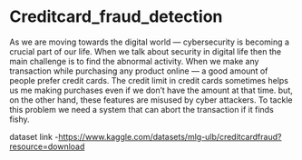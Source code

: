 # Creditcard_fraud_detection
As we are moving towards the digital world — cybersecurity is becoming a crucial part of our life. When we talk about security in digital life then the main challenge is to find the abnormal activity.  When we make any transaction while purchasing any product online — a good amount of people prefer credit cards. The credit limit in credit cards sometimes helps us me making purchases even if we don’t have the amount at that time. but, on the other hand, these features are misused by cyber attackers.  To tackle this problem we need a system that can abort the transaction if it finds fishy.

dataset link -https://www.kaggle.com/datasets/mlg-ulb/creditcardfraud?resource=download

